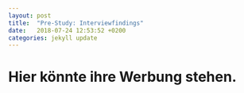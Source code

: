 ```yaml
---
layout: post
title:  "Pre-Study: Interviewfindings"
date:   2018-07-24 12:53:52 +0200
categories: jekyll update
---
```


<div>

<h1> Hier könnte ihre Werbung stehen.</h1>

</div>